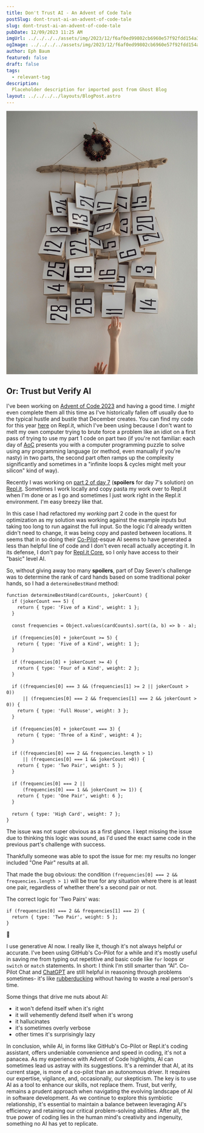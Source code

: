 ```yaml
---
title: Don't Trust AI - An Advent of Code Tale
postSlug: dont-trust-ai-an-advent-of-code-tale
slug: dont-trust-ai-an-advent-of-code-tale
pubDate: 12/09/2023 11:25 AM
imgUrl: ../../../../assets/img/2023/12/f6af0ed99802cb6960e57f92fdd154a3ffb03a21.jpeg
ogImage: ../../../../assets/img/2023/12/f6af0ed99802cb6960e57f92fdd154a3ffb03a21.jpeg
author: Eph Baum
featured: false
draft: false
tags:
  - relevant-tag
description:
  Placeholder description for imported post from Ghost Blog
layout: ../../../../layouts/BlogPost.astro
---
```


![Featured Image](../../../../assets/img/2023/12/f6af0ed99802cb6960e57f92fdd154a3ffb03a21.jpeg)

Or: Trust but Verify AI
-----------------------

I've been working on [Advent of Code 2023](https://adventofcode.com/) and having a good time. I _might_ even complete them all this time as I've historically fallen off usually due to the typical hustle and bustle that December creates. You can find my code for this year [here](https://replit.com/@ephbaum?path=folder/Advent%20of%20Code%202023) on Repl.it, which I've been using because I don't want to melt my own computer trying to brute force a problem like an idiot on a first pass of trying to use my part 1 code on part two (if you're not familiar: each day of [AoC](https://en.wikipedia.org/wiki/Advent_of_Code) presents you with a computer programming puzzle to solve using any programming language (or method, even manually if you're nasty) in two parts, the second part often ramps up the complexity significantly and sometimes in a "infinite loops & cycles might melt your silicon" kind of way).

Recently I was working on [part 2 of day 7](https://replit.com/@ephbaum/Advent-of-Code-2023-Day-7-Part-1-NodeJS) (**spoilers** for day 7's solution) on [Repl.it](https://replit.com/). Sometimes I work locally and copy pasta my work over to Repl.it when I'm done or as I go and sometimes I just work right in the Repl.it environment. I'm easy breezy like that.

In this case I had refactored my _working_ part 2 code in the quest for optimization as my solution was working against the example inputs but taking too long to run against the full input. So the logic I'd already written didn't need to change, it was being copy and pasted between locations. It seems that in so doing their [Co-Pilot](https://github.com/features/copilot)\-esque AI seems to have generated a less than helpful line of code and I don't even recall actually accepting it. In its defense, I don't pay for [Repl.it Core](https://replit.com/replit-core), so I only have access to their "basic" level AI.

So, without giving away too many **spoilers**, part of Day Seven's challenge was to determine the rank of card hands based on some traditional poker hands, so I had a `determineBestHand` method:

    function determineBestHand(cardCounts, jokerCount) {
      if (jokerCount === 5) {
        return { type: 'Five of a Kind', weight: 1 };
      }
    
      const frequencies = Object.values(cardCounts).sort((a, b) => b - a);
    
      if (frequencies[0] + jokerCount >= 5) {
        return { type: 'Five of a Kind', weight: 1 };
      }
      
      if (frequencies[0] + jokerCount >= 4) {
        return { type: 'Four of a Kind', weight: 2 };
      }
    
      if ((frequencies[0] === 3 && (frequencies[1] >= 2 || jokerCount > 0)) 
          || (frequencies[0] === 2 && frequencies[1] === 2 && jokerCount > 0)) {
        return { type: 'Full House', weight: 3 };
      }
    
      if (frequencies[0] + jokerCount === 3) {
        return { type: 'Three of a Kind', weight: 4 };
      }
    
      if ((frequencies[0] === 2 && frequencies.length > 1)
          || (frequencies[0] === 1 && jokerCount >0)) {
        return { type: 'Two Pair', weight: 5 };
      }
    
      if (frequencies[0] === 2 || 
          (frequencies[0] === 1 && jokerCount >= 1)) {
        return { type: 'One Pair', weight: 6 };
      }
    
      return { type: 'High Card', weight: 7 };
    }

The issue was not super obvious as a first glance. I kept missing the issue due to thinking this logic was sound, as I'd used the exact same code in the previous part's challenge with success.

Thankfully someone was able to spot the issue for me: my results no longer included "One Pair" results at all.

That made the bug obvious: the condition `(frequencies[0] === 2 && frequencies.length > 1)` will be true for any situation where there is at least one pair, regardless of whether there's a second pair or not.

The correct logic for 'Two Pairs' was:

    if (frequencies[0] === 2 && frequencies[1] === 2) {
      return { type: 'Two Pair', weight: 5 };
    }

🤦

I use generative AI now. I really like it, though it's not always helpful or accurate. I've been using GitHub's Co-Pilot for a while and it's mostly useful in saving me from typing out repetitive and basic code like `for` loops or `switch` or `match` statements. In short: I think I'm still smarter than “AI”. Co-Pilot Chat and [ChatGPT](https://openai.com/chatgpt) are still helpful in reasoning through problems sometimes- it's like [rubberducking](https://en.wikipedia.org/wiki/Rubber_duck_debugging) without having to waste a real person's time.

Some things that drive me nuts about AI:

*   it won't defend itself when it's right
*   it will vehemently defend itself when it's wrong
*   it hallucinates
*   it's sometimes overly verbose
*   other times it's surprisingly lazy

In conclusion, while AI, in forms like GitHub's Co-Pilot or Repl.it's coding assistant, offers undeniable convenience and speed in coding, it's not a panacea. As my experience with Advent of Code highlights, AI can sometimes lead us astray with its suggestions. It's a reminder that AI, at its current stage, is more of a co-pilot than an autonomous driver. It requires our expertise, vigilance, and, occasionally, our skepticism. The key is to use AI as a tool to enhance our skills, not replace them. Trust, but verify, remains a prudent approach when navigating the evolving landscape of AI in software development. As we continue to explore this symbiotic relationship, it's essential to maintain a balance between leveraging AI's efficiency and retaining our critical problem-solving abilities. After all, the true power of coding lies in the human mind's creativity and ingenuity, something no AI has yet to replicate.
